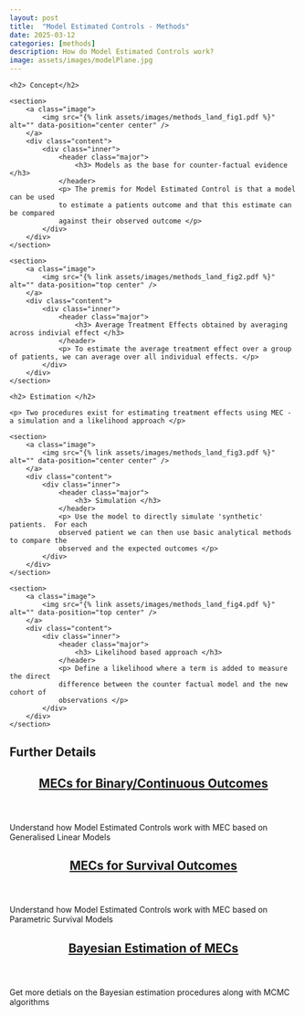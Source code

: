 ```yaml
---
layout: post
title:  "Model Estimated Controls - Methods"
date: 2025-03-12
categories: [methods]
description: How do Model Estimated Controls work?
image: assets/images/modelPlane.jpg
---
```












<!-- Two -->
<div class="box">
  <section id="concept" class="spotlights">
  
    <h2> Concept</h2> 
  
  	<section>
  		<a class="image">
  			<img src="{% link assets/images/methods_land_fig1.pdf %}" alt="" data-position="center center" />
  		</a>
  		<div class="content">
  			<div class="inner">
  				<header class="major">
  					<h3> Models as the base for counter-factual evidence </h3>
  				</header>
  				<p> The premis for Model Estimated Control is that a model can be used 
  				to estimate a patients outcome and that this estimate can be compared 
  				against their observed outcome </p>
  			</div>
  		</div>
  	</section>
  	
  	<section>
  		<a class="image">
  			<img src="{% link assets/images/methods_land_fig2.pdf %}" alt="" data-position="top center" />
  		</a>
  		<div class="content">
  			<div class="inner">
  				<header class="major">
  					<h3> Average Treatment Effects obtained by averaging across indivial effect </h3>
  				</header>
  				<p> To estimate the average treatment effect over a group of patients, we can average over all individual effects. </p>
  			</div>
  		</div>
  	</section>
  	
  </section>
</div>


<!-- Two -->

<div class="box">
  <section id="Estimation" class="spotlights">
  
    <h2> Estimation </h2> 
  
    <p> Two procedures exist for estimating treatment effects using MEC - a simulation and a likelihood approach </p>
    
  	<section>
  		<a class="image">
  			<img src="{% link assets/images/methods_land_fig3.pdf %}" alt="" data-position="center center" />
  		</a>
  		<div class="content">
  			<div class="inner">
  				<header class="major">
  					<h3> Simulation </h3>
  				</header>
  				<p> Use the model to directly simulate 'synthetic' patients.  For each 
  				observed patient we can then use basic analytical methods to compare the 
  				observed and the expected outcomes </p>
  			</div>
  		</div>
  	</section>
  	
  	<section>
  		<a class="image">
  			<img src="{% link assets/images/methods_land_fig4.pdf %}" alt="" data-position="top center" />
  		</a>
  		<div class="content">
  			<div class="inner">
  				<header class="major">
  					<h3> Likelihood based approach </h3>
  				</header>
  				<p> Define a likelihood where a term is added to measure the direct 
  				difference between the counter factual model and the new cohort of 
  				observations </p>
  			</div>
  		</div>
  	</section>
  	
  </section>
</div>



<!-- Two -->

  
<h2> Further Details </h2> 

<div class="box">
<!-- LINKS -->
<section id="links">
  <div class="inner">
      <header class="major">
  	    <h2>
        <a href="methods_glm.html"> MECs for Binary/Continuous Outcomes </a>
        </h2>
      </header>
	    <p>Understand how Model Estimated Controls work with MEC based on Generalised Linear Models </p>
  </div>
  
  <div class="inner">
      <header class="major">
  	    <h2>
        <a href="methods_surv.html"> MECs for Survival Outcomes </a>
        </h2>
      </header>
	    <p> Understand how Model Estimated Controls work with MEC based on Parametric Survival Models </p>
  </div>
  
  <div class="inner">
      <header class="major">
  	    <h2>
        <a href="methods_surv.html"> Bayesian Estimation of MECs </a>
        </h2>
      </header>
	    <p> Get more detials on the Bayesian estimation procedures along with MCMC algorithms </p>
  </div>
    
</section>

</div>

